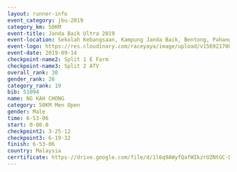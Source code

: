 ```yaml
---
layout: runner-info 
event_category: jbu-2019 
category_km: 50KM 
event-title: Janda Baik Ultra 2019  
event-location: Sekolah Kebangsaan, Kampung Janda Baik, Bentong, Pahang, Malaysia 
event-logo: https://res.cloudinary.com/raceyaya/image/upload/v1569217009/logo/janda-baik_vch1pc.jpg 
event-date: 2019-09-14 
checkpoint-name2: Split 1 E Farm 
checkpoint-name3: Split 2 ATV 
overall_rank: 30
gender_rank: 26
category_rank: 19
bib: 51094
name: NG KAH CHONG
category: 50KM Men Open
gender: Male
time: 6-53-06
start: 0-00.0
checkpoint2: 3-25-12
checkpoint3: 6-19-32
finish: 6-53-06
country: Malaysia
cerrtificate: https-//drive.google.com/file/d/1l6q9AWyfQafWIkzrUZNtGC-DBko7d5mY/view?usp=sharing
---
```

